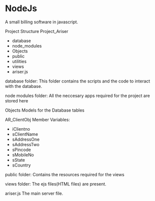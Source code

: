 # NodeJs

A small billing software in javascript.

Project Structure
Project_Ariser
  - database
  - node_modules
  - Objects
  - public
  - utilities
  - views
  - ariser.js
  
database folder:
This folder contains the scripts and the code to interact with the database.

node modules folder:
All the neccesary apps required for the project are stored here

Objects
Models for the Database tables

AR_ClientObj
  Member Variables: 
  - iClientno
  - sClientName
  - sAddressOne
  - sAddressTwo
  - sPincode
  - sMobileNo
  - sState
  - sCountry
          
public folder:
Contains the resources required for the views

views folder:
The ejs files(HTML files) are present.

ariser.js
The main server file.
